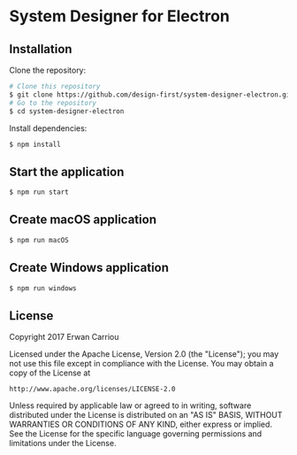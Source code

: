 # System Designer for Electron

## Installation

Clone the repository:

```sh
# Clone this repository
$ git clone https://github.com/design-first/system-designer-electron.git
# Go to the repository
$ cd system-designer-electron
```

Install dependencies:

```sh
$ npm install
```

## Start the application

```sh
$ npm run start
```

## Create macOS application

```sh
$ npm run macOS
```

## Create Windows application

```sh
$ npm run windows
```

## License

Copyright 2017 Erwan Carriou

Licensed under the Apache License, Version 2.0 (the "License");
you may not use this file except in compliance with the License.
You may obtain a copy of the License at

    http://www.apache.org/licenses/LICENSE-2.0

Unless required by applicable law or agreed to in writing, software
distributed under the License is distributed on an "AS IS" BASIS,
WITHOUT WARRANTIES OR CONDITIONS OF ANY KIND, either express or implied.
See the License for the specific language governing permissions and
limitations under the License. 
